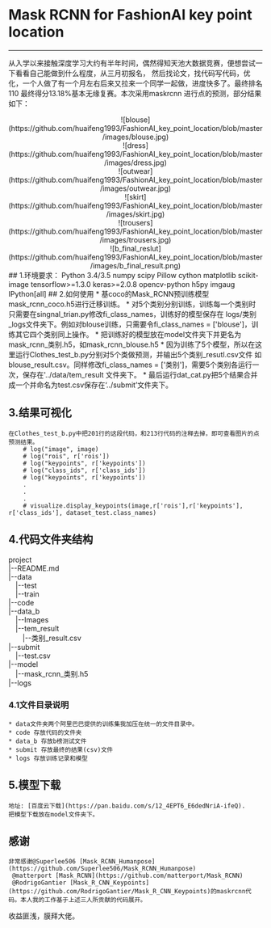 # Mask RCNN for FashionAI key point location
-----------------------------------
从入学以来接触深度学习大约有半年时间，偶然得知天池大数据竞赛，便想尝试一下看看自己能做到什么程度，从三月初报名，
然后找论文，找代码写代码，优化，一个人做了有一个月左右后来又拉来一个同学一起做，进度快多了。最终排名110 最终得分13.18%基本无缘复赛。本次采用maskrcnn
进行点的预测，部分结果如下：
<center>![blouse](https://github.com/huaifeng1993/FashionAI_key_point_location/blob/master/images/blouse.jpg)</center>
<center>![dress](https://github.com/huaifeng1993/FashionAI_key_point_location/blob/master/images/dress.jpg)</center>
<center>![outwear](https://github.com/huaifeng1993/FashionAI_key_point_location/blob/master/images/outwear.jpg)</center>
<center>![skirt](https://github.com/huaifeng1993/FashionAI_key_point_location/blob/master/images/skirt.jpg)</center>
<center>![trousers](https://github.com/huaifeng1993/FashionAI_key_point_location/blob/master/images/trousers.jpg)</center>
<center>![b_final_reslut](https://github.com/huaifeng1993/FashionAI_key_point_location/blob/master/images/b_final_result.png)</center>
## 1.环境要求：
    Python 3.4/3.5
    numpy
    scipy
    Pillow
    cython
    matplotlib
    scikit-image
    tensorflow>=1.3.0
    keras>=2.0.8
    opencv-python
    h5py
    imgaug
    IPython[all]
## 2.如何使用
   * 基coco的Mask_RCNN预训练模型 mask_rcnn_coco.h5进行迁移训练。
   * 对5个类别分别训练，训练每一个类别时只需要在singnal_trian.py修改fi_class_names，训练好的模型保存在
logs/类别_logs文件夹下。例如对blouse训练，只需要令fi_class_names = ['blouse']，训练其它四个类别同上操作。
   * 把训练好的模型放在model文件夹下并更名为mask_rcnn_类别.h5，如mask_rcnn_blouse.h5
   * 因为训练了5个模型，所以在这里运行Clothes_test_b.py分别对5个类做预测，并输出5个类别_resutl.csv文件
如blouse_result.csv。同样修改fi_class_names = ['类别']，需要5个类别各运行一次，保存在'../data/tem_result
文件夹下。
   * 最后运行dat_cat.py把5个结果合并成一个并命名为test.csv保存在‘../submit’文件夹下。

## 3.结果可视化
    在Clothes_test_b.py中把201行的这段代码，和213行代码的注释去掉，即可查看图片的点预测结果。
        # log("image", image)
        # log("rois", r['rois'])
        # log("keypoints", r['keypoints'])
        # log("class_ids", r['class_ids'])
        # log("keypoints", r['keypoints'])
        .
        .
        .
        # visualize.display_keypoints(image,r['rois'],r['keypoints'], r['class_ids'], dataset_test.class_names)

## 4.代码文件夹结构
  project<br>
  |--README.md<br>
  |--data<br>
  &ensp;&ensp;|--test<br>
  &ensp;&ensp;|--train<br>
  |--code<br>
  |--data_b<br>
  &ensp;&ensp;|--Images<br>
  &ensp;&ensp;|--tem_result<br>
  &ensp;&ensp;&ensp;&ensp;|--类别_result.csv<br>
  |--submit<br>
  &ensp;&ensp;|--test.csv<br>
  |--model<br>
  &ensp;&ensp;|--mask_rcnn_类别.h5<br>
  |--logs<br>
  ### 4.1文件目录说明
    * data文件夹两个阿里巴巴提供的训练集我加压在统一的文件目录中。
    * code 存放代码的文件夹
    * data_b 存放b榜测试文件
    * submit 存放最终的结果(csv)文件
    * logs 存放训练记录和模型

## 5.模型下载
    地址: [百度云下载](https://pan.baidu.com/s/12_4EPT6_E6dedNriA-ifeQ).
    把模型下载放在model文件夹下。

## 感谢
    非常感谢@Superlee506 [Mask_RCNN_Humanpose](https://github.com/Superlee506/Mask_RCNN_Humanpose)
     @matterport [Mask_RCNN](https://github.com/matterport/Mask_RCNN)
     @RodrigoGantier [Mask_R_CNN_Keypoints](https://github.com/RodrigoGantier/Mask_R_CNN_Keypoints)的maskrcnn代码。本人我的工作基于上述三人所贡献的代码展开。
 收益匪浅，膜拜大佬。